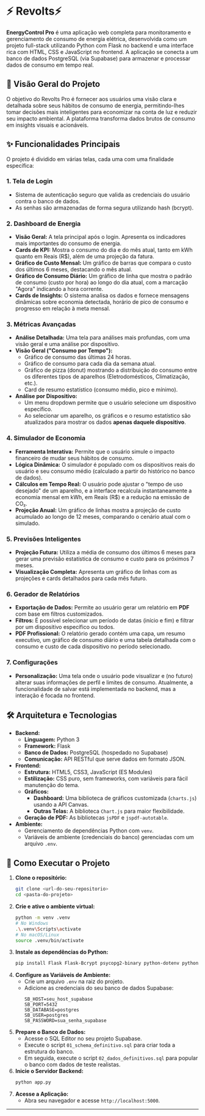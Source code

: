 # ⚡ Revolts⚡

**EnergyControl Pro** é uma aplicação web completa para monitoramento e gerenciamento de consumo de energia elétrica, desenvolvida como um projeto full-stack utilizando Python com Flask no backend e uma interface rica com HTML, CSS e JavaScript no frontend. A aplicação se conecta a um banco de dados PostgreSQL (via Supabase) para armazenar e processar dados de consumo em tempo real.

## 📜 Visão Geral do Projeto

O objetivo do Revolts Pro é fornecer aos usuários uma visão clara e detalhada sobre seus hábitos de consumo de energia, permitindo-lhes tomar decisões mais inteligentes para economizar na conta de luz e reduzir seu impacto ambiental. A plataforma transforma dados brutos de consumo em insights visuais e acionáveis.

## ✨ Funcionalidades Principais

O projeto é dividido em várias telas, cada uma com uma finalidade específica:

### 1. **Tela de Login**
* Sistema de autenticação seguro que valida as credenciais do usuário contra o banco de dados.
* As senhas são armazenadas de forma segura utilizando hash (bcrypt).

### 2. **Dashboard de Energia**
* **Visão Geral:** A tela principal após o login. Apresenta os indicadores mais importantes do consumo de energia.
* **Cards de KPI:** Mostra o consumo do dia e do mês atual, tanto em kWh quanto em Reais (R$), além de uma projeção da fatura.
* **Gráfico de Custo Mensal:** Um gráfico de barras que compara o custo dos últimos 6 meses, destacando o mês atual.
* **Gráfico de Consumo Diário:** Um gráfico de linha que mostra o padrão de consumo (custo por hora) ao longo do dia atual, com a marcação "Agora" indicando a hora corrente.
* **Cards de Insights:** O sistema analisa os dados e fornece mensagens dinâmicas sobre economia detectada, horário de pico de consumo e progresso em relação à meta mensal.

### 3. **Métricas Avançadas**
* **Análise Detalhada:** Uma tela para análises mais profundas, com uma visão geral e uma análise por dispositivo.
* **Visão Geral ("Consumo por Tempo"):**
    * Gráfico de consumo das últimas 24 horas.
    * Gráfico de consumo para cada dia da semana atual.
    * Gráfico de pizza (donut) mostrando a distribuição do consumo entre os diferentes tipos de aparelhos (Eletrodomésticos, Climatização, etc.).
    * Card de resumo estatístico (consumo médio, pico e mínimo).
* **Análise por Dispositivo:**
    * Um menu dropdown permite que o usuário selecione um dispositivo específico.
    * Ao selecionar um aparelho, os gráficos e o resumo estatístico são atualizados para mostrar os dados **apenas daquele dispositivo**.

### 4. **Simulador de Economia**
* **Ferramenta Interativa:** Permite que o usuário simule o impacto financeiro de mudar seus hábitos de consumo.
* **Lógica Dinâmica:** O simulador é populado com os dispositivos reais do usuário e seu consumo médio (calculado a partir do histórico no banco de dados).
* **Cálculos em Tempo Real:** O usuário pode ajustar o "tempo de uso desejado" de um aparelho, e a interface recalcula instantaneamente a economia mensal em kWh, em Reais (R$) e a redução na emissão de CO₂.
* **Projeção Anual:** Um gráfico de linhas mostra a projeção de custo acumulado ao longo de 12 meses, comparando o cenário atual com o simulado.

### 5. **Previsões Inteligentes**
* **Projeção Futura:** Utiliza a média de consumo dos últimos 6 meses para gerar uma previsão estatística de consumo e custo para os próximos 7 meses.
* **Visualização Completa:** Apresenta um gráfico de linhas com as projeções e cards detalhados para cada mês futuro.

### 6. **Gerador de Relatórios**
* **Exportação de Dados:** Permite ao usuário gerar um relatório em **PDF** com base em filtros customizados.
* **Filtros:** É possível selecionar um período de datas (início e fim) e filtrar por um dispositivo específico ou todos.
* **PDF Profissional:** O relatório gerado contém uma capa, um resumo executivo, um gráfico de consumo diário e uma tabela detalhada com o consumo e custo de cada dispositivo no período selecionado.

### 7. **Configurações**
* **Personalização:** Uma tela onde o usuário pode visualizar e (no futuro) alterar suas informações de perfil e limites de consumo. Atualmente, a funcionalidade de salvar está implementada no backend, mas a interação é focada no frontend.

## 🛠️ Arquitetura e Tecnologias

* **Backend:**
    * **Linguagem:** Python 3
    * **Framework:** Flask
    * **Banco de Dados:** PostgreSQL (hospedado no Supabase)
    * **Comunicação:** API RESTful que serve dados em formato JSON.
* **Frontend:**
    * **Estrutura:** HTML5, CSS3, JavaScript (ES Modules)
    * **Estilização:** CSS puro, sem frameworks, com variáveis para fácil manutenção do tema.
    * **Gráficos:**
        * **Dashboard:** Uma biblioteca de gráficos customizada (`charts.js`) usando a API Canvas.
        * **Outras Telas:** A biblioteca `Chart.js` para maior flexibilidade.
    * **Geração de PDF:** As bibliotecas `jsPDF` e `jspdf-autotable`.
* **Ambiente:**
    * Gerenciamento de dependências Python com `venv`.
    * Variáveis de ambiente (credenciais do banco) gerenciadas com um arquivo `.env`.

## 🚀 Como Executar o Projeto

1.  **Clone o repositório:**
    ```bash
    git clone <url-do-seu-repositorio>
    cd <pasta-do-projeto>
    ```
2.  **Crie e ative o ambiente virtual:**
    ```bash
    python -m venv .venv
    # No Windows
    .\.venv\Scripts\activate
    # No macOS/Linux
    source .venv/bin/activate
    ```
3.  **Instale as dependências do Python:**
    ```bash
    pip install Flask Flask-Bcrypt psycopg2-binary python-dotenv python-dateutil
    ```
4.  **Configure as Variáveis de Ambiente:**
    * Crie um arquivo `.env` na raiz do projeto.
    * Adicione as credenciais do seu banco de dados Supabase:
        ```
        SB_HOST=seu_host_supabase
        SB_PORT=5432
        SB_DATABASE=postgres
        SB_USER=postgres
        SB_PASSWORD=sua_senha_supabase
        ```
5.  **Prepare o Banco de Dados:**
    * Acesse o SQL Editor no seu projeto Supabase.
    * Execute o script `01_schema_definitivo.sql` para criar toda a estrutura do banco.
    * Em seguida, execute o script `02_dados_definitivos.sql` para popular o banco com dados de teste realistas.
6.  **Inicie o Servidor Backend:**
    ```bash
    python app.py
    ```
7.  **Acesse a Aplicação:**
    * Abra seu navegador e acesse `http://localhost:5000`.

---

